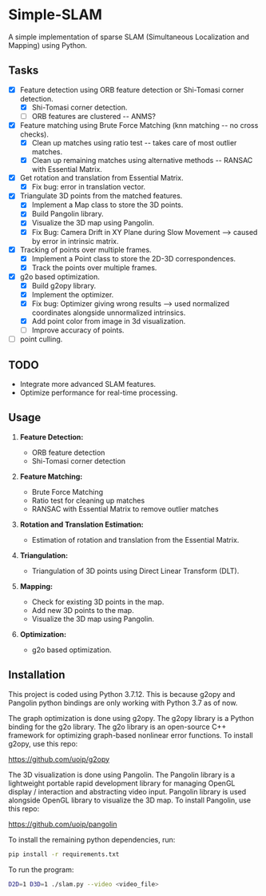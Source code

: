 # Simple-SLAM

A simple implementation of sparse SLAM (Simultaneous Localization and Mapping) using Python.

## Tasks

- [x] Feature detection using ORB feature detection or Shi-Tomasi corner detection.
  - [x] Shi-Tomasi corner detection.
  - [ ] ORB features are clustered -- ANMS?
- [x] Feature matching using Brute Force Matching (knn matching -- no cross checks).
  - [x] Clean up matches using ratio test -- takes care of most outlier matches.
  - [x] Clean up remaining matches using alternative methods -- RANSAC with Essential Matrix.
- [x] Get rotation and translation from Essential Matrix.
  - [x] Fix bug: error in translation vector.
- [x] Triangulate 3D points from the matched features.
  - [x] Implement a Map class to store the 3D points.
  - [x] Build Pangolin library.
  - [x] Visualize the 3D map using Pangolin.
  - [x] Fix Bug: Camera Drift in XY Plane during Slow Movement --> caused by error in intrinsic matrix.
- [x] Tracking of points over multiple frames.
  - [x] Implement a Point class to store the 2D-3D correspondences.
  - [x] Track the points over multiple frames.
- [x] g2o based optimization.
  - [x] Build g2opy library.
  - [x] Implement the optimizer.
  - [x] Fix bug: Optimizer giving wrong results --> used normalized coordinates alongside unnormalized intrinsics.
  - [x] Add point color from image in 3d visualization.
  - [ ] Improve accuracy of points.
- [ ] point culling.

## TODO

- Integrate more advanced SLAM features.
- Optimize performance for real-time processing.

## Usage

1. **Feature Detection:**

   - ORB feature detection
   - Shi-Tomasi corner detection

2. **Feature Matching:**

   - Brute Force Matching
   - Ratio test for cleaning up matches
   - RANSAC with Essential Matrix to remove outlier matches

3. **Rotation and Translation Estimation:**

   - Estimation of rotation and translation from the Essential Matrix.

4. **Triangulation:**

   - Triangulation of 3D points using Direct Linear Transform (DLT).

5. **Mapping:**

   - Check for existing 3D points in the map.
   - Add new 3D points to the map.
   - Visualize the 3D map using Pangolin.

6. **Optimization:**
   - g2o based optimization.

## Installation

This project is coded using Python 3.7.12. This is because g2opy and Pangolin python bindings are only working with Python 3.7 as of now.

The graph optimization is done using g2opy. The g2opy library is a Python binding for the g2o library. The g2o library is an open-source C++ framework for optimizing graph-based nonlinear error functions. To install g2opy, use this repo:

https://github.com/uoip/g2opy

The 3D visualization is done using Pangolin. The Pangolin library is a lightweight portable rapid development library for managing OpenGL display / interaction and abstracting video input. Pangolin library is used alongside OpenGL library to visualize the 3D map. To install Pangolin, use this repo:

https://github.com/uoip/pangolin

To install the remaining python dependencies, run:

```sh
pip install -r requirements.txt
```

To run the program:

```sh
D2D=1 D3D=1 ./slam.py --video <video_file>
```
